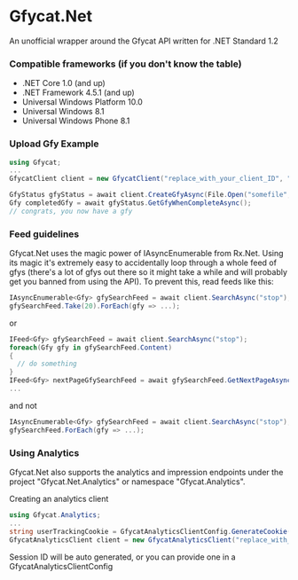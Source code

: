 # Gfycat.Net
An unofficial wrapper around the Gfycat API written for .NET Standard 1.2

### Compatible frameworks (if you don't know the table)
* .NET Core 1.0 (and up)
* .NET Framework 4.5.1 (and up)
* Universal Windows Platform 10.0
* Universal Windows 8.1
* Universal Windows Phone 8.1

### Upload Gfy Example
```csharp
using Gfycat;
...
GfycatClient client = new GfycatClient("replace_with_your_client_ID", "replace_with_your_client_secret"); // client authentication happens during first 401

GfyStatus gfyStatus = await client.CreateGfyAsync(File.Open("somefile", FileMode.Open));
Gfy completedGfy = await gfyStatus.GetGfyWhenCompleteAsync();
// congrats, you now have a gfy
```

### Feed guidelines
Gfycat.Net uses the magic power of IAsyncEnumerable from Rx.Net. Using its magic it's extremely easy to accidentally loop through a whole feed of gfys (there's a lot of gfys out there so it might take a while and will probably get you banned from using the API).
To prevent this, read feeds like this:
```csharp
IAsyncEnumerable<Gfy> gfySearchFeed = await client.SearchAsync("stop");
gfySearchFeed.Take(20).ForEach(gfy => ...);
```
or
```csharp
IFeed<Gfy> gfySearchFeed = await client.SearchAsync("stop");
foreach(Gfy gfy in gfySearchFeed.Content)
{
  // do something
}
IFeed<Gfy> nextPageGfySearchFeed = await gfySearchFeed.GetNextPageAsync();
...
```
and not
```csharp
IAsyncEnumerable<Gfy> gfySearchFeed = await client.SearchAsync("stop");
gfySearchFeed.ForEach(gfy => ...);
```

### Using Analytics
Gfycat.Net also supports the analytics and impression endpoints under the project "Gfycat.Net.Analytics" or namespace "Gfycat.Analytics".

Creating an analytics client
```csharp
using Gfycat.Analytics;
...
string userTrackingCookie = GfycatAnalyticsClientConfig.GenerateCookie(); // not required
GfycatAnalyticsClient client = new GfycatAnalyticsClient("replace_with_app_name", "replace_with_any_app_identification", replaceWithAppVersion, userTrackingCookie); // the cookie may also be null
```
Session ID will be auto generated, or you can provide one in a GfycatAnalyticsClientConfig